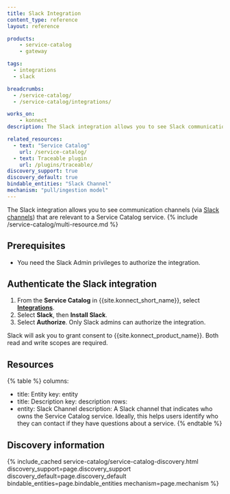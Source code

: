 ```yaml
---
title: Slack Integration
content_type: reference
layout: reference

products:
    - service-catalog
    - gateway

tags:
  - integrations
  - slack

breadcrumbs:
  - /service-catalog/
  - /service-catalog/integrations/

works_on:
    - konnect
description: The Slack integration allows you to see Slack communication channels that are relevant to a Service Catalog service.

related_resources:
  - text: "Service Catalog"
    url: /service-catalog/
  - text: Traceable plugin
    url: /plugins/traceable/
discovery_support: true
discovery_default: true
bindable_entities: "Slack Channel"
mechanism: "pull/ingestion model"
---
```



The Slack integration allows you to see communication channels (via [Slack channels](https://slack.com/help/articles/360017938993-What-is-a-channel)) that are relevant to a Service Catalog service.
{% include /service-catalog/multi-resource.md %}

## Prerequisites

* You need the Slack Admin privileges to authorize the integration.

## Authenticate the Slack integration

1. From the **Service Catalog** in {{site.konnect_short_name}}, select **[Integrations](https://cloud.konghq.com/us/service-catalog/integrations)**.
2. Select **Slack**, then **Install Slack**.
3. Select **Authorize**. 
   Only Slack admins can authorize the integration.

Slack will ask you to grant consent to {{site.konnect_product_name}}. Both read and write scopes are required.

## Resources

<!--vale off-->
{% table %}
columns:
  - title: Entity
    key: entity
  - title: Description
    key: description
rows:
  - entity: Slack Channel 
    description: 
       A Slack channel that indicates who owns the Service Catalog service. Ideally, this helps users identify who they can contact if they have questions about a service.
{% endtable %}
<!--vale on-->

## Discovery information

<!-- vale off-->

{% include_cached service-catalog/service-catalog-discovery.html 
   discovery_support=page.discovery_support
   discovery_default=page.discovery_default
   bindable_entities=page.bindable_entities
   mechanism=page.mechanism %}

<!-- vale on-->
